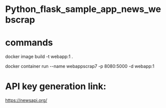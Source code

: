 # Python_flask_sample_app_news_webscrap


# commands

docker image build -t webapp:1 .

docker container run --name webappscrap7 -p 8080:5000 -d webapp:1



# API key generation link:

https://newsapi.org/
